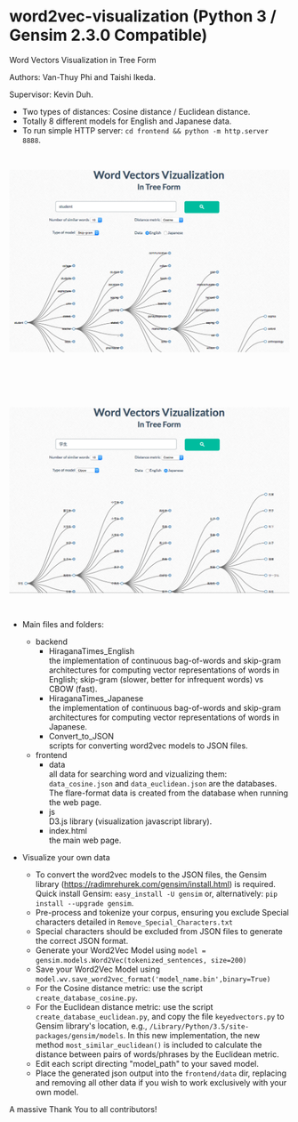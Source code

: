 # word2vec-visualization (Python 3 / Gensim 2.3.0 Compatible)
Word Vectors Visualization in Tree Form

Authors: Van-Thuy Phi and Taishi Ikeda.

Supervisor: Kevin Duh.

- Two types of distances: Cosine distance / Euclidean distance.
- Totally 8 different models for English and Japanese data.
- To run simple HTTP server: `cd frontend && python -m http.server 8888`.
<br>


![alt text](demo_en.png)

<br>
<br>
<br>
<br>

![alt text](demo_ja.png)

<br>

- Main files and folders:
	+ backend<br>
		+ HiraganaTimes_English<br>
			the implementation of continuous bag-of-words and skip-gram architectures for computing vector representations of words in English; skip-gram (slower, better for infrequent words) vs CBOW (fast).
		+ HiraganaTimes_Japanese<br>
			the implementation of continuous bag-of-words and skip-gram architectures for computing vector representations of words in Japanese.
		+ Convert_to_JSON <br>
			scripts for converting word2vec models to JSON files.
	+ frontend<br>
		+ data<br>
			all data for searching word and vizualizing them: `data_cosine.json` and `data_euclidean.json` are the databases. The flare-format data is created from the database when running the web page.
		+ js<br>
			D3.js library (visualization javascript library).
		+ index.html<br>
			the main web page.

- Visualize your own data
	+ To convert the word2vec models to the JSON files, the Gensim library (https://radimrehurek.com/gensim/install.html) is required.
	Quick install Gensim: `easy_install -U gensim` or, alternatively: `pip install --upgrade gensim`.
	+ Pre-process and tokenize your corpus, ensuring you exclude Special characters detailed in `Remove_Special_Characters.txt`
    + Special characters should be excluded from JSON files to generate the correct JSON format.
	+ Generate your Word2Vec Model using `model = gensim.models.Word2Vec(tokenized_sentences, size=200)`
	+ Save your Word2Vec Model using `model.wv.save_word2vec_format('model_name.bin',binary=True)`
	+ For the Cosine distance metric: use the script `create_database_cosine.py`.
	+ For the Euclidean distance metric: use the script `create_database_euclidean.py`, and copy the file `keyedvectors.py` to Gensim library's location, e.g., `/Library/Python/3.5/site-packages/gensim/models`. In this new implementation, the new method `most_similar_euclidean()` is included to calculate the distance between pairs of words/phrases by the Euclidean metric.
	+ Edit each script directing "model_path" to your saved model.
	+ Place the generated json output into the `frontend/data` dir, replacing and removing all other data if you wish to work exclusively with your own model.

A massive Thank You to all contributors!
